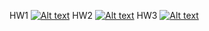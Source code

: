 HW1
[![Alt text](https://www.youtube.com/watch?v=iV79KBzybME/0.jpg)](https://www.youtube.com/watch?v=iV79KBzybME)
HW2
[![Alt text](https://www.youtube.com/watch?v=URLeqvvGloc/0.jpg)](https://www.youtube.com/watch?v=URLeqvvGloc)
HW3
[![Alt text](https://www.youtube.com/watch?v=pzm8Fkqj668/0.jpg)](https://www.youtube.com/watch?v=pzm8Fkqj668)
